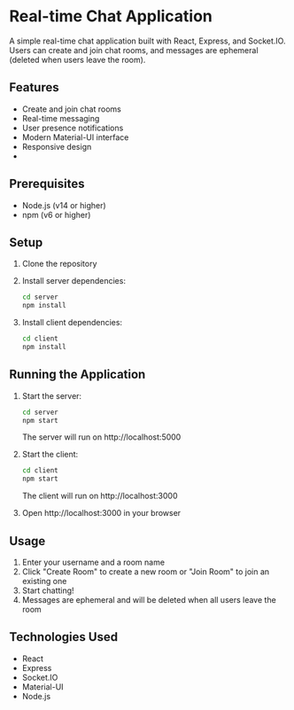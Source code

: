 # Real-time Chat Application

A simple real-time chat application built with React, Express, and Socket.IO. Users can create and join chat rooms, and messages are ephemeral (deleted when users leave the room).

## Features

- Create and join chat rooms
- Real-time messaging
- User presence notifications
- Modern Material-UI interface
- Responsive design
- 
## Prerequisites

- Node.js (v14 or higher)
- npm (v6 or higher)
  
## Setup

1. Clone the repository
2. Install server dependencies:
   ```bash
   cd server
   npm install
   ```

3. Install client dependencies:
   ```bash
   cd client
   npm install
   ```

## Running the Application

1. Start the server:
   ```bash
   cd server
   npm start
   ```
   The server will run on http://localhost:5000

2. Start the client:
   ```bash
   cd client
   npm start
   ```
   The client will run on http://localhost:3000

3. Open http://localhost:3000 in your browser

## Usage

1. Enter your username and a room name
2. Click "Create Room" to create a new room or "Join Room" to join an existing one
3. Start chatting!
4. Messages are ephemeral and will be deleted when all users leave the room

## Technologies Used

- React
- Express
- Socket.IO
- Material-UI
- Node.js
